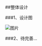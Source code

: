 ##整体设计



###1、设计图


 ![图片](http://img.ccblog.cn/flink/flink-streaming-platform-web.jpg)


###2、待完善...
